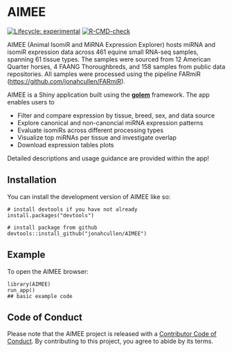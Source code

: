 <!-- README.md is generated from README.Rmd. Please edit that file -->

# AIMEE

<!-- badges: start -->

[![Lifecycle:
experimental](https://img.shields.io/badge/lifecycle-experimental-orange.svg)](https://lifecycle.r-lib.org/articles/stages.html#experimental)
[![R-CMD-check](https://github.com/jonahcullen/AIMEE/workflows/R-CMD-check/badge.svg)](https://github.com/jonahcullen/AIMEE/actions)
<!-- badges: end -->

AIMEE (Animal IsomiR and MiRNA Expression Explorer) hosts miRNA and
isomiR expression data across 461 equine small RNA-seq samples, spanning
61 tissue types. The samples were sourced from 12 American Quarter
horses, 4 FAANG Thoroughbreds, and 158 samples from public data
repositories. All samples were processed using the pipeline FARmiR
(<https://github.com/jonahcullen/FARmiR>).

AIMEE is a Shiny application built using the
[**golem**](https://golemverse.org/) framework. The app enables users to

-   Filter and compare expression by tissue, breed, sex, and data source
-   Explore canonical and non-canoncial miRNA expression patterns
-   Evaluate isomiRs across different processing types
-   Visualize top miRNAs per tissue and investigate overlap
-   Download expression tables plots

Detailed descriptions and usage guidance are provided within the app!

## Installation

You can install the development version of AIMEE like so:

    # install devtools if you have not already
    install.packages("devtools")

    # install package from github
    devtools::install_github("jonahcullen/AIMEE")

## Example

To open the AIMEE browser:

    library(AIMEE)
    run_app()
    ## basic example code

## Code of Conduct

Please note that the AIMEE project is released with a [Contributor Code
of
Conduct](https://contributor-covenant.org/version/2/0/CODE_OF_CONDUCT.html).
By contributing to this project, you agree to abide by its terms.

